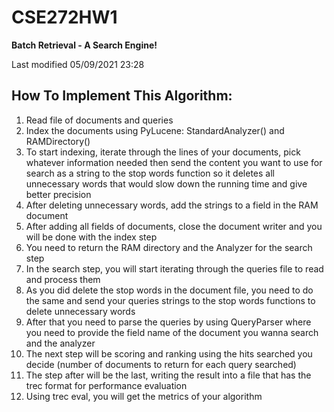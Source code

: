 # CSE272HW1

**Batch Retrieval - A Search Engine!**

Last modified 05/09/2021 23:28

## How To Implement This Algorithm:
1. Read file of documents and queries
2. Index the documents using PyLucene: StandardAnalyzer() and
RAMDirectory()
3. To start indexing, iterate through the lines of your documents, pick whatever information needed then send the content you want to use for search as a string to the stop words function so it deletes all unnecessary words that would slow down the running time and give better precision
4. After deleting unnecessary words, add the strings to a field in the RAM document
5. After adding all fields of documents, close the document writer and you will be done with the index step
6. You need to return the RAM directory and the Analyzer for the search step
7. In the search step, you will start iterating through the queries file to read and process them
8. As you did delete the stop words in the document file, you need to do the same and send your queries strings to the stop words functions to delete unnecessary words
9. After that you need to parse the queries by using QueryParser where you need to provide the field name of the document you wanna search and the analyzer
10. The next step will be scoring and ranking using the hits searched you decide (number of documents to return for each query searched)
11. The step after will be the last, writing the result into a file that has the trec format for performance evaluation
12. Using trec eval, you will get the metrics of your algorithm
